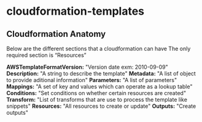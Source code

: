 # cloudformation-templates

## Cloudformation Anatomy

Below are the different sections that a cloudformation can have
The only required section is “Resources”

**AWSTemplateFormatVersion:** "Version date exm: 2010-09-09" 
**Description:** "A string to describe the template"
**Metadata:** "A list of object to provide aditional information"
**Parameters:** "A list of parameters"
**Mappings:** "A set of key and values which can operate as a lookup table"
**Conditions:** "Set conditions on whether certain resources are created"
**Transform:** "List of transforms that are use to process the template like snippets"
**Resources:** "All resources to create or update"
**Outputs:** "Create outputs"